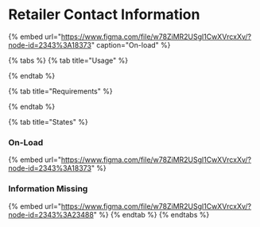 # Retailer Contact Information

{% embed url="https://www.figma.com/file/w78ZiMR2USgl1CwXVrcxXv/?node-id=2343%3A18373" caption="On-load" %}

{% tabs %}
{% tab title="Usage" %}

{% endtab %}

{% tab title="Requirements" %}

{% endtab %}

{% tab title="States" %}
### On-Load

{% embed url="https://www.figma.com/file/w78ZiMR2USgl1CwXVrcxXv/?node-id=2343%3A18373" %}

### Information Missing

{% embed url="https://www.figma.com/file/w78ZiMR2USgl1CwXVrcxXv/?node-id=2343%3A23488" %}
{% endtab %}
{% endtabs %}

